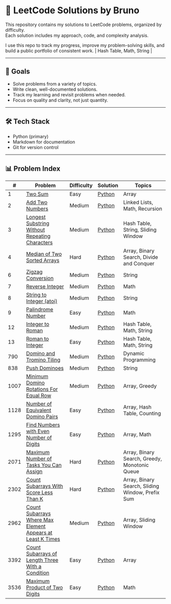 # 🧠 LeetCode Solutions by Bruno

This repository contains my solutions to LeetCode problems, organized by difficulty.  
Each solution includes my approach, code, and complexity analysis.

I use this repo to track my progress, improve my problem-solving skills, and build a public portfolio of consistent work. | Hash Table, Math, String |

---

## 🚀 Goals

- Solve problems from a variety of topics.
- Write clean, well-documented solutions.
- Track my learning and revisit problems when needed.
- Focus on quality and clarity, not just quantity.

---

## 🛠️ Tech Stack

- Python (primary)
- Markdown for documentation
- Git for version control

---

## 📊 Problem Index

| #    | Problem                                                                                                                                                 | Difficulty | Solution                                                                       | Topics                                           |
| ---- | ------------------------------------------------------------------------------------------------------------------------------------------------------- | ---------- | ------------------------------------------------------------------------------ | ------------------------------------------------ |
| 1    | [Two Sum](https://leetcode.com/problems/two-sum/)                                                                                                       | Easy       | [Python](easy/two-sum.py)                                                      | Array                                            |
| 2    | [Add Two Numbers](https://leetcode.com/problems/add-two-numbers/)                                                                                       | Medium     | [Python](medium/add-two-numbers.py)                                            | Linked Lists, Math, Recursion                    |
| 3    | [Longest Substring Without Repeating Characters](https://leetcode.com/problems/longest-substring-without-repeating-characters/)                         | Medium     | [Python](medium/longest-substring-without-repeting-characters.py)              | Hash Table, String, Sliding Window               |
| 4    | [Median of Two Sorted Arrays](https://leetcode.com/problems/median-of-two-sorted-arrays)                                                                | Hard       | [Python](hard/median-of-two-sorted-arrays.py)                                  | Array, Binary Search, Divide and Conquer         |
| 6    | [Zigzag Conversion](https://leetcode.com/problems/zigzag-conversion/)                                                                                   | Medium     | [Python](medium/zizag-conversion.py)                                           | String                                           |
| 7    | [Reverse Integer](https://leetcode.com/problems/palindrome-number/)                                                                                     | Medium     | [Python](medium/reverse-interger.py)                                           | Math                                             |
| 8    | [String to Integer (atoi)](https://leetcode.com/problems/string-to-integer-atoi)                                                                        | Medium     | [Python](medium/string-to-integer-atoi.py)                                     | String                                           |
| 9    | [Palindrome Number](https://leetcode.com/problems/palindrome-number/)                                                                                   | Easy       | [Python](easy/palindrome-number.py)                                            | Math                                             |
| 12   | [Integer to Roman](https://leetcode.com/problems/integer-to-roman/)                                                                                     | Medium     | [Python](medium/integer-to-roman.py)                                           | Hash Table, Math, String                         |
| 13   | [Roman to Integer](https://leetcode.com/problems/roman-to-integer/)                                                                                     | Easy       | [Python](easy/roman-to-integer.py)                                             | Hash Table, Math, String                         |
| 790  | [Domino and Tromino Tiling](https://leetcode.com/problems/domino-and-tromino-tiling/)                                                                   | Medium     | [Python](medium/domino-and-tromino-tiling.py)                                  | Dynamic Programming                              |
| 838  | [Push Dominoes](https://leetcode.com/problems/push-dominoes)                                                                                            | Medium     | [Python](medium/push-dominoes.py)                                              | String                                           |
| 1007 | [Minimum Domino Rotations For Equal Row](https://leetcode.com/problems/minimum-domino-rotations-for-equal-row/)                                         | Medium     | [Python](medium/minimum-domino-rotations-for-equal-row.py)                     | Array, Greedy                                    |
| 1128 | [Number of Equivalent Domino Pairs](https://leetcode.com/problems/number-of-equivalent-domino-pairs/)                                                   | Easy       | [Python](easy/number-of-equivalent-domino-pairs.py)                            | Array, Hash Table, Counting                      |
| 1295 | [Find Numbers with Even Number of Digits](https://leetcode.com/problems/find-numbers-with-even-number-of-digits/)                                       | Easy       | [Python](easy/find-numbers-with-even-number-of-digits.py)                      | Array, Math                                      |
| 2071 | [Maximum Number of Tasks You Can Assign](https://leetcode.com/problems/maximum-number-of-tasks-you-can-assign/)                                         | Hard       | [Python](hard/maximum-number-of-tasks-you-can-assign.py)                       | Array, Binary Search, Greedy, Monotonic Queue    |
| 2302 | [Count Subarrays With Score Less Than K](https://leetcode.com/problems/count-subarrays-with-score-less-than-k/)                                         | Hard       | [Python](hard/count-subarrays-with-score-less-than-k.py)                       | Array, Binary Search, Sliding Window, Prefix Sum |
| 2962 | [Count Subarrays Where Max Element Appears at Least K Times](https://leetcode.com/problems/count-subarrays-where-max-element-appears-at-least-k-times/) | Medium     | [Python](medium/count-subarrays-where-max-element-appears-at-least-k-times.py) | Array, Sliding Window                            |
| 3392 | [Count Subarrays of Length Three With a Condition](https://leetcode.com/problems/count-subarrays-of-length-three-with-a-condition/)                     | Easy       | [Python](easy/count-subarrays-of-length-three-with-a-condition.py)             | Array                                            |
| 3536 | [Maximum Product of Two Digits](https://leetcode.com/problems/maximum-product-of-two-digits/)                                                           | Easy       | [Python](easy/maximum-product-of-two-digits.py)                                | Math                                             |
